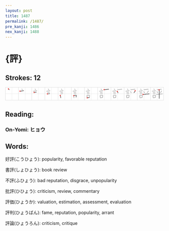 ```yaml
---
layout: post
title: 1487
permalink: /1487/
pre_kanji: 1486
nex_kanji: 1488
---
```


# {評}

## Strokes: 12

<div class="stroke"><img src="../images/E8A995.png" /></div>

## Reading:

### On-Yomi: ヒョウ

## Words:

好評(こうひょう): popularity, favorable reputation

書評(しょひょう): book review

不評(ふひょう): bad reputation, disgrace, unpopularity

批評(ひひょう): criticism, review, commentary

評価(ひょうか): valuation, estimation, assessment, evaluation

評判(ひょうばん): fame, reputation, popularity, arrant

評論(ひょうろん): criticism, critique

